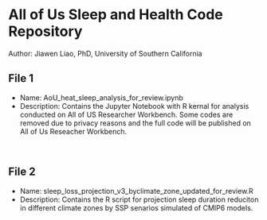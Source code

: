 # All of Us Sleep and Health Code Repository
Author: Jiawen Liao, PhD, University of Southern California

## File 1
- Name: AoU_heat_sleep_analysis_for_review.ipynb <br />
- Description: Contains the Jupyter Notebook with R kernal for analysis conducted on All of US Researcher Workbench. Some codes are removed due to privacy reasons and the full code will be published on All of Us Reseacher Workbench.<br />
<br />

## File 2

- Name: sleep_loss_projection_v3_byclimate_zone_updated_for_review.R <br />
- Description: Contains the R script for projection sleep duration reduciton in different climate zones by SSP senarios simulated of CMIP6 models. <br />

